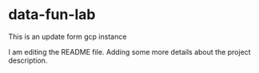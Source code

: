 # data-fun-lab
This is an update form gcp instance

I am editing the README file. Adding some more details about the project description.

